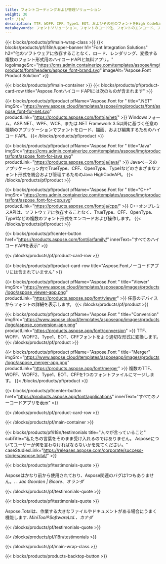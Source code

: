 ```yaml
---
title: フォントコーディングおよび管理ソリューション
weight: 30
url: /ja/
description: TTF、WOFF、CFF、Type1、EOT、およびその他のフォントをHigh CodeNativeAPIまたは一連のクロスプラットフォームアプリケーションでエンコードして処理します。
metakeywords: フォントソリューション、フォントのコード化、フォントのエンコード、フォントを操作するためのAPI
---
```


{{< blocks/products/pf/main-wrap-class >}}
{{< blocks/products/pf/i18n/upper-banner h1="Font Integration Solutions" h2="他のソフトウェアに依存することなく、ロード、レンダリング、変換する複数のフォント形式用のハイコードAPIと無料アプリ。" logoImageSrc="https://cms.admin.containerize.com/templates/aspose/img/products/font/headers/aspose_font-brand.svg" imageAlt="Aspose.Font Product Solution" >}}

{{< blocks/products/pf/main-container >}}
{{< blocks/products/pf/product-card-row title="Aspose.FontハイコードAPIには次のものが含まれます" >}}

{{< blocks/products/pf/product pfName="Aspose.Font for " title=".NET" imgSrc="https://www.aspose.cloud/templates/aspose/img/products/font/aspose_font-for-net.svg" productLink="https://products.aspose.com/font/ja/net/" >}}
Windowsフォーム、ASP.NET、WPF、WCF、または.NET Framework 3.5以降に基づく任意の種類のアプリケーションでフォントをロード、描画、および編集するためのハイコードAPI。
{{< /blocks/products/pf/product >}}

{{< blocks/products/pf/product pfName="Aspose.Font for " title="Java" imgSrc="https://cms.admin.containerize.com/templates/aspose/img/products/font/aspose_font-for-java.svg" productLink="https://products.aspose.com/font/ja/java/" >}}
Javaベースのアプリケーション内でTrueType、CFF、OpenType、Type1などのさまざまなフォント形式を統合および管理するためのJava HighCodeAPI。
{{< /blocks/products/pf/product >}}

{{< blocks/products/pf/product pfName="Aspose.Font for " title="C++" imgSrc="https://cms.admin.containerize.com/templates/aspose/img/products/font/aspose_font-for-cpp.svg" productLink="https://products.aspose.com/font/ja/cpp/" >}}
C++オンプレミスAPIは、ソフトウェアに依存することなく、TrueType、CFF、OpenType、Type1などの複数のフォント形式をエンコードおよび操作します。
{{< /blocks/products/pf/product >}}

{{< blocks/products/pf/center-button href="https://products.aspose.com/font/ja/family/" innerText="すべてのハイコードAPIを表示" >}}

{{< /blocks/products/pf/product-card-row >}}

{{< blocks/products/pf/product-card-row title="Aspose.Fontノーコードアプリには含まれていません" >}}

{{< blocks/products/pf/product pfName="Aspose.Font " title="Viewer" imgSrc="https://www.aspose.cloud/templates/asposeapp/images/products/logo/aspose_viewer-app.png" productLink="https://products.aspose.app/font/viewer" >}}
任意のデバイスからフォントの詳細を表示します。
{{< /blocks/products/pf/product >}}

{{< blocks/products/pf/product pfName="Aspose.Font " title="Conversion" imgSrc="https://www.aspose.cloud/templates/asposeapp/images/products/logo/aspose_conversion-app.png" productLink="https://products.aspose.app/font/conversion" >}}
TTF、WOFF、WOFF2、Type1、EOT、CFFフォントをより適切な形式に変換します。
{{< /blocks/products/pf/product >}}

{{< blocks/products/pf/product pfName="Aspose.Font " title="Merger" imgSrc="https://www.aspose.cloud/templates/asposeapp/images/products/logo/aspose_merger-app.png" productLink="https://products.aspose.app/font/merger" >}}
複数のTTF、WOFF、WOFF2、Type1、EOT、CFFを1つのフォントファイルにマージします。
{{< /blocks/products/pf/product >}}


{{< blocks/products/pf/center-button href="https://products.aspose.app/font/applications" innerText="すべてのノーコードアプリを表示" >}}

{{< /blocks/products/pf/product-card-row >}}

{{< /blocks/products/pf/main-container >}}

{{< blocks/products/pf/i18n/testimonials title="人々が言っていること" subTitle="私たちの言葉をそのまま受け入れるのではありません。 Asposeについてユーザーが何を言わなければならないかを見てください。" caseStudiesLink="https://releases.aspose.com/corporate/success-stories/aspose.total/" >}}

{{< blocks/products/pf/testimonials-quote >}}
<p class="first">
 Asposeはかなり前から使用されており、Aspose関連のバグは1つもありません。. .
 <em>
  Jac Goorden | Bicore、オランダ
 </em>
</p>

{{< /blocks/products/pf/testimonials-quote >}}

{{< blocks/products/pf/testimonials-quote >}}
<p class="second">
 Aspose.Totalは、作業する大きなファイルやドキュメントがある場合にうまく機能します.
 <em>
  MiniTool®SoftwareLtd.、カナダ
 </em>
</p>

{{< /blocks/products/pf/testimonials-quote >}}

{{< /blocks/products/pf/i18n/testimonials >}}

{{< /blocks/products/pf/main-wrap-class >}}

{{< blocks/products/products-backtop-button >}}